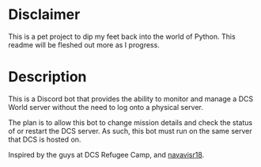 # Disclaimer

This is a pet project to dip my feet back into the world of Python. This readme will be fleshed out more as I progress.

# Description

This is a Discord bot that provides the ability to monitor and manage a DCS World server without the need to log onto a physical server.

The plan is to allow this bot to change mission details and check the status of or restart the DCS server. As such, this bot must run on the same server that DCS is hosted on.

Inspired by the guys at DCS Refugee Camp, and [navavisr18](https://github.com/nadavisr18).